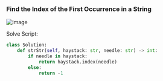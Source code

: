 <h3> Find the Index of the First Occurrence in a String </h3>

![image](https://github.com/h4ckyou/h4ckyou.github.io/assets/127159644/faeee16b-f7c5-4c32-aba8-d2a1220d53f5)

Solve Script:

```python
class Solution:
    def strStr(self, haystack: str, needle: str) -> int:
        if needle in haystack:
            return haystack.index(needle)
        else:
            return -1

```
